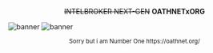 <p align="center">
  <del>INTELBROKER NEXT-GEN</del> <strong>OATHNETxORG</strong>
</p>

![banner](https://placehold.co/1000x200/000/FFF?text=IntelBroker+Next-Gen)
![banner](https://placehold.co/1000x200/000/FFF?text=OathNet.org)
<p align="center"> <sub>Sorry but i am Number One https://oathnet.org/ </sub> </p>

